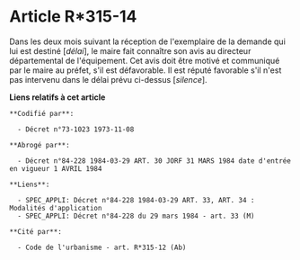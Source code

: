 # Article R*315-14

Dans les deux mois suivant la réception de l'exemplaire de la demande qui lui est destiné [*délai*], le maire fait connaître
son avis au directeur départemental de l'équipement. Cet avis doit être motivé et communiqué par le maire au préfet, s'il est
défavorable. Il est réputé favorable s'il n'est pas intervenu dans le délai prévu ci-dessus [*silence*].

**Liens relatifs à cet article**

	**Codifié par**:

	  - Décret n°73-1023 1973-11-08

	**Abrogé par**:

	  - Décret n°84-228 1984-03-29 ART. 30 JORF 31 MARS 1984 date d'entrée en vigueur 1 AVRIL 1984

	**Liens**:

	  - SPEC_APPLI: Décret n°84-228 1984-03-29 ART. 33, ART. 34 : Modalités d'application
	  - SPEC_APPLI: Décret n°84-228 du 29 mars 1984 - art. 33 (M)

	**Cité par**:

	  - Code de l'urbanisme - art. R*315-12 (Ab)
